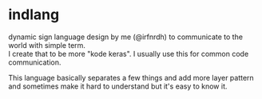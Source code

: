 # indlang
dynamic sign language design by me (@irfnrdh) to communicate to the world with simple term.  
I create that to be more "kode keras". I usually use this for common code communication.

This language basically separates a few things and add more layer pattern and sometimes
make it hard to understand but it's easy to know it.
